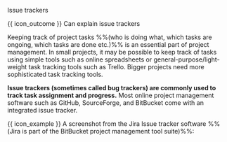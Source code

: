 <span id="title">Issue trackers</span>

<span id="prereqs"></span>

<span id="outcomes">{{ icon_outcome }} Can explain issue trackers</span>

<div id="body">

Keeping track of project tasks %%(who is doing what, which tasks are ongoing, which tasks are done etc.)%% is an essential part of project management. In small projects, it may be possible to keep track of tasks using simple tools such as online spreadsheets or general-purpose/light-weight task tracking tools such as Trello. Bigger projects need more sophisticated task tracking tools.

**Issue trackers (sometimes called bug trackers) are commonly used to track task assignment and progress.** Most online project management software such as GitHub, SourceForge, and BitBucket come with an integrated issue tracker.

<div v-closeable alt="Jira screenshot">

<box>

{{ icon_example }} A screenshot from the Jira Issue tracker software %%(Jira is part of the BitBucket project management tool suite)%%:

<pic eager src="{{baseUrl}}/projectPlanning/issueTrackers/images/xjira.png" height="350" />
<p/>

</box>

</div>

</div>

<div id="extras">

</div>
